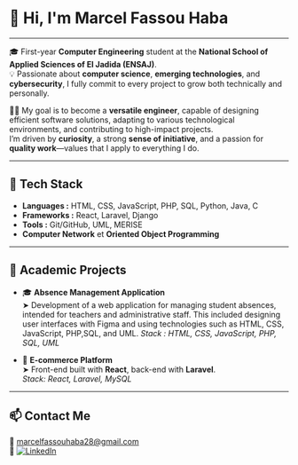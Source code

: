# 👋 Hi, I'm Marcel Fassou Haba
---

🎓 First-year **Computer Engineering** student at the **National School of Applied Sciences of El Jadida (ENSAJ)**.  
💡 Passionate about **computer science**, **emerging technologies**, and **cybersecurity**, I fully commit to every project to grow both technically and personally.

👨‍💻 My goal is to become a **versatile engineer**, capable of designing efficient software solutions, adapting to various technological environments, and contributing to high-impact projects.  
I’m driven by **curiosity**, a strong **sense of initiative**, and a passion for **quality work**—values that I apply to everything I do.

---

## 🔧 Tech Stack

- **Languages :** HTML, CSS, JavaScript, PHP, SQL, Python, Java, C  
- **Frameworks :** React, Laravel, Django  
- **Tools :** Git/GitHub, UML, MERISE  
- **Computer Network** et **Oriented Object Programming**

---

## 🧠 Academic Projects

- 🎓 **Absence Management Application**  
  ➤  Development of a web application for managing student absences, intended for teachers and administrative staff.
 This included designing user interfaces with Figma and using technologies such as HTML, CSS, JavaScript, PHP,SQL, and UML.
*Stack : HTML, CSS, JavaScript, PHP, SQL, UML*

- 🛒 **E-commerce Platform**  
  ➤ Front-end built with **React**, back-end with **Laravel**.  
  *Stack: React, Laravel, MySQL*

---

## 📫 Contact Me

📧 marcelfassouhaba28@gmail.com  
🔗 [![LinkedIn](https://img.shields.io/badge/LinkedIn-blue?logo=linkedin&logoColor=white)](https://www.linkedin.com/in/marcel-fassou-haba-416313319)


